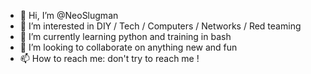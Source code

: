 - 👋 Hi, I’m @NeoSlugman
- 👀 I’m interested in DIY / Tech / Computers / Networks / Red teaming
- 🌱 I’m currently learning python and training in bash
- 💞️ I’m looking to collaborate on anything new and fun
- 📫 How to reach me: don't try to reach me !

<!---
NeoSlugman/NeoSlugman is a ✨ special ✨ repository because its `README.md` (this file) appears on your GitHub profile.
You can click the Preview link to take a look at your changes.
--->
